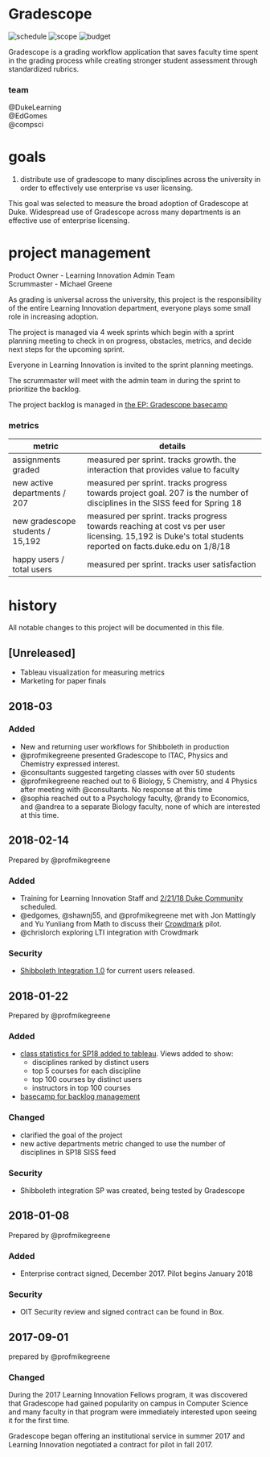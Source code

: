 # Gradescope

![schedule](https://img.shields.io/badge/schedule-good-brightgreen.svg)
![scope](https://img.shields.io/badge/scope-good-brightgreen.svg)
![budget](https://img.shields.io/badge/budget-good-brightgreen.svg)

Gradescope is a grading workflow application that saves faculty time spent in the grading process while creating stronger student assessment through standardized rubrics.

### team
@DukeLearning  
@EdGomes  
@compsci    

# goals
1. distribute use of gradescope to many disciplines across the university in order to effectively use enterprise vs user licensing.

This goal was selected to measure the broad adoption of Gradescope at Duke. Widespread use of Gradescope across many departments is an effective use of enterprise licensing.

# project management
Product Owner - Learning Innovation Admin Team  
Scrummaster - Michael Greene

As grading is universal across the university, this project is the responsibility of the entire Learning Innovation department, everyone plays some small role in increasing adoption. 

The project is managed via 4 week sprints which begin with a sprint planning meeting to check in on progress, obstacles, metrics, and decide next steps for the upcoming sprint.

Everyone in Learning Innovation is invited to the sprint planning meetings.

The scrummaster will meet with the admin team in during the sprint to prioritize the backlog.

The project backlog is managed in [the EP: Gradescope basecamp](https://3.basecamp.com/3615344/projects/6132066)

### metrics

metric | details
---|---
assignments graded | measured per sprint. tracks growth. the interaction that provides value to faculty
new active departments / 207 | measured per sprint. tracks progress towards project goal. 207 is the number of disciplines in the SISS feed for Spring 18
new gradescope students / 15,192  | measured per sprint. tracks progress towards reaching at cost vs per user licensing. 15,192 is Duke's total students reported on facts.duke.edu on 1/8/18
happy users / total users | measured per sprint. tracks user satisfaction

# history 
All notable changes to this project will be documented in this file.

## [Unreleased]
* Tableau visualization for measuring metrics
* Marketing for paper finals

## 2018-03
### Added
* New and returning user workflows for Shibboleth in production
* @profmikegreene presented Gradescope to ITAC, Physics and Chemistry expressed interest.
* @consultants suggested targeting classes with over 50 students
* @profmikegreene reached out to 6 Biology, 5 Chemistry, and 4 Physics after meeting with @consultants. No response at this time
* @sophia reached out to a Psychology faculty, @randy to Economics, and @andrea to a separate Biology faculty, none of which are interested at this time.

## 2018-02-14
Prepared by @profmikegreene
### Added
* Training for Learning Innovation Staff and [2/21/18 Duke Community](https://duke.libcal.com/event/3995814) scheduled.
* @edgomes, @shawnj55, and @profmikegreene met with Jon Mattingly and Yu Yunliang from Math to discuss their [Crowdmark](https://crowdmark.com) pilot.
* @chrislorch exploring LTI integration with Crowdmark

### Security
* [Shibboleth Integration 1.0](https://gradescope.com/help#help-center-item-faq-sso) for current users released. 

## 2018-01-22
Prepared by @profmikegreene
### Added
* [class statistics for SP18 added to tableau](https://tableau.oit.duke.edu/#/site/prod/workbooks/11455/views). Views added to show:
    * disciplines ranked by distinct users
    * top 5 courses for each discipline
    * top 100 courses by distinct users
    * instructors in top 100 courses
* [basecamp for backlog management](https://3.basecamp.com/3615344/projects/6132066)

### Changed
* clarified the goal of the project
* new active departments metric changed to use the number of disciplines in SP18 SISS feed

### Security
* Shibboleth integration SP was created, being tested by Gradescope

## 2018-01-08
Prepared by @profmikegreene

### Added
* Enterprise contract signed, December 2017. Pilot begins January 2018

### Security
* OIT Security review and signed contract can be found in Box.

## 2017-09-01
prepared by @profmikegreene

### Changed
During the 2017 Learning Innovation Fellows program, it was discovered that Gradescope had gained popularity on campus in Computer Science and many faculty in that program were immediately interested upon seeing it for the first time.

Gradescope began offering an institutional service in summer 2017 and Learning Innovation negotiated a contract for pilot in fall 2017.
